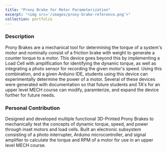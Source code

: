 ```yaml
---
title: "Prony Brake for Motor Parameterization"
excerpt: "<img src='/images/prony-brake-reference.png'>"
collection: portfolio
---
```


### Description
Prony Brakes are a mechanical tool for determining the torque of a system's motor and nominally consist of a friction brake with weight to generate a counter torque to a motor. This device goes beyond this by implementing a Load Cell with amplification for identifying the dynamic torque, as well as integrating a photo sensor for recording the given motor's speed. Using this combination, and a given Arduino IDE, students using this device can experimentally determine the power of a motor. Several of these devices were generated with documentation so that future students and TA's for an upper level MECH course can modify, paramterize, and expand the device further for future needs.

### Personal Contribution
Designed and developed multiple functional 3D-Printed Prony Brakes to mechanically test the concepts of dynamic torque, speed, and power through inset motors and load cells. Built an electronic subsystem consisting of a photo interrupter, Arduino microcontroller, and signal amplifier to calculate the torque and RPM of a motor for use in an upper level MECH course.
